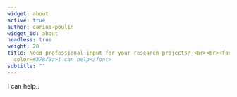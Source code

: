 ```yaml
---
widget: about
active: true
author: carina-poulin
widget_id: about
headless: true
weight: 20
title: Need professional input for your research projects? <br><br><font
  color=#378f8a>I can help</font>
subtitle: ""
---
```

I can help..